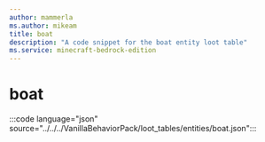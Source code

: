 ```yaml
---
author: mammerla
ms.author: mikeam
title: boat
description: "A code snippet for the boat entity loot table"
ms.service: minecraft-bedrock-edition
---
```


# boat

:::code language="json" source="../../../VanillaBehaviorPack/loot_tables/entities/boat.json":::
